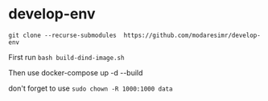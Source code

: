 # develop-env

`git clone --recurse-submodules  https://github.com/modaresimr/develop-env`

First run `bash build-dind-image.sh`

Then use docker-compose up -d --build


don't forget to use `sudo chown -R 1000:1000 data`